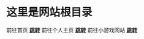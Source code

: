 # 这里是网站根目录

前往首页 [**跳转**](https://MorganNotFound.github.io/main)
前往个人主页 [**跳转**](https://github.com/MorgaNotFound)
前往小游戏网站 [**跳转**](https://MorganNotFound.github.io/emo)
